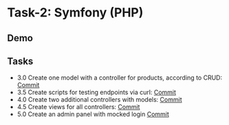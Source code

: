 # Task-2: Symfony (PHP)


## Demo



## Tasks


- 3.0 Create one model with a controller for products, according to CRUD: [Commit](https://github.com/viashchuk/projektowanie-obiektowe/commit/93d911f54f6687bcd4e615de7278eda10e64715f)
- 3.5 Create scripts for testing endpoints via curl: [Commit](https://github.com/viashchuk/projektowanie-obiektowe/commit/0f290b3a50042f9c0b21b133f451bcc8dce619b2)
- 4.0 Create two additional controllers with models: [Commit]()
- 4.5 Create views for all controllers: [Commit]()
- 5.0 Create an admin panel with mocked login [Commit]()